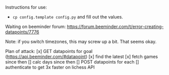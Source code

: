 Instructions for use:
* `cp config.template config.py` and fill out the values.

Waiting on beeminder forum: https://forum.beeminder.com/t/error-creating-datapoints/7776

Note: if you switch timezones, this may screw up a bit. That seems okay.


Plan of attack:
[x] GET datapoints for goal (https://api.beeminder.com/#datapoint)
[x] find the latest
[x] fetch games since then
[] calc days since then
[] POST datapoints for each
[] authenticate to get 3x faster on lichess API
